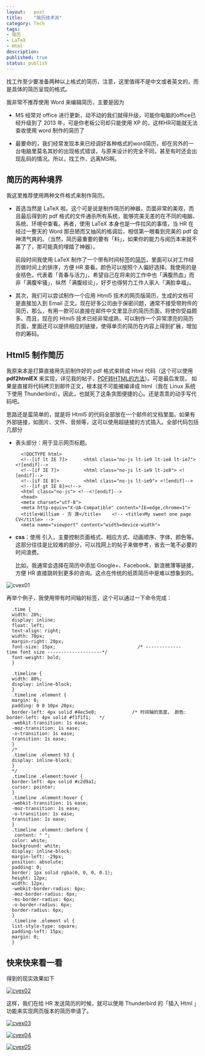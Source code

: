```yaml
---
layout:   post
title:    "简历技术派"
category: Tech 
tags:     
- 简历
- LaTeX
- Html
description: 
published: true
status: publish
---
```

 
找工作至少要准备两种以上格式的简历，注意，这里值得不是中文或者英文的，而是具体的简历呈现的格式。
 
我非常不推荐使用 Word 来编辑简历，主要是因为
 
- MS 经常对 office 进行更新，动不动的我们就得升级，可能你电脑的office已经升级到了 2013 年，可是你老板公司却只能使用 XP 的，这样HR可能就无法查收使用 word 制作的简历了
 
- 最要命的，我们经常发现本来已经调好各种格式的word简历，却在另外的一台电脑里莫名其妙的出现格式错误，与原来设计的完全不同，甚至有时还会出现乱码的情况。所以，找工作，远离MS啊。
 
## 简历的两种境界
 
我这里推荐使用两种文件格式来制作简历。
 
<!-- more -->
 
- 首选当然是 LaTeX 啦。这个可是说是制作简历的神器，页面非常的美观，而且最后得到的 pdf 格式的文件通杀所有系统，能够完美无差的在不同的电脑、系统、环境中查看。再者，使用 LaTeX 本身也是一件拉风的事情，当 HR 在经过一整天的 Word 那丑陋而又抽风的格调后，相信第一眼看到完美的 pdf 会神清气爽的。（当然，简历最重要的要有「料」，如果你的能力与阅历本来就不甚了了，那可能真的埋踏了神器）。
    
  前段时间我使用 LaTeX 制作了一个带有时间标签的[简历](http://williamlfang.qiniudn.com/cv/william_cn.pdf)，里面可以对工作经历做时间上的排序，方便 HR 查看。颜色可以按照个人偏好选择。我使用的是金桔色，代表着「青春与活力」，希望自己在将来的工作中也「满腹热血」而非「满腹牢骚」，纵然「满腹经论」，好歹也得努力工作人家人「满脸幸福」。
 
- 其次，我们可以尝试制作一个应用 Html5 技术的网页版简历，生成的文档可是直接加入到 Email 正文。现在好多公司由于保密问题，通常不接受带附件的简历，那么，有用一款可以直接在邮件中文里显示的简历页面，将使你受益颇多。而且，现在的 Html5 技术已经非常成熟，可以制作一个异常漂亮的简历页面，里面还可以提供相应的链接，使得单页的简历在内容上得到扩展，增加你的筹码。
 
## Html5 制作简历
 
我原来本是打算直接用先前制作好的 pdf 格式来转成 Html 代码（这个可以使用 **pdf2htmlEX** 来实现，详见我的帖子，[PDF转HTML的方法](http://williamlfang.github.io/cn/2014/03/30/pdf-zhuan-html-de-fang-fa/)）。可是最后发现， 如果是直接将代码拷贝到邮件正文，根本就不可能被编译成 html（我在 Linux 系统下使用 Thunderbird）。因此，也就死了这条贪图便捷的心。还是乖乖的动手写代码吧。
  
思路还是蛮简单的，就是将 Html5 的代码全部放在一个邮件的文档里面。如果有外部链接，如图片、文件、音频等，这可以使用超链接的方式插入。全部代码包括几部分
 
- 表头部分：用于显示网页标题。
 
        <!DOCTYPE html>
        <!--[if lt IE 7]>      <html class="no-js lt-ie9 lt-ie8 lt-ie7"> <![endif]-->
        <!--[if IE 7]>         <html class="no-js lt-ie9 lt-ie8"> <![endif]-->
        <!--[if IE 8]>         <html class="no-js lt-ie9"> <![endif]-->
        <!--[if gt IE 8]><!--> 
        <html class="no-js"> <!--<![endif]-->
        <head>
        <meta charset="utf-8">
        <meta http-equiv="X-UA-Compatible" content="IE=edge,chrome=1">
        <title>William · 方 莲</title>  	<!-- <title>My sweet one page CV</title> -->
        <meta name="viewport" content="width=device-width">
 
- **css**：使用 **<style type="text/css"> </style>** 引入，主要控制页面格式、相应方式、动画顺序、字体、颜色等。这部分往往是比较难的部分，可以找网上的帖子来做参考，省去一笔不必要的时间浪费。
 
  比如，我通常会选择在简历中添加 Google+、Facebook、新浪微薄等链接，方便 HR 直接跳转到更多的咨询。这点在传统的纸质简历中是难以想象到的。
  
![cvex01](/cn/assets/images/r-figures/2014-03-31-jian-li-ji-shu-pai/cn-ex01.png)
  
  再举个例子，我使用带有时间轴的标签，这个可以通过一下命令完成：
  
      .time {
      width: 20%;
      display: inline;
      float: left;
      text-align: right;
      width: 70px;
      margin-right: 20px;
      font-size: 15px;                              /* -------------   time font size --------------------*/
      font-weight: bold;
      }
      
      .timeline {
      width: 80%;
      display: inline-block;
      }
      .timeline .element {
      margin: 0;
      padding: 0 0 10px 20px;
      border-left: 4px solid #4ec5e0;             /* 时间轴的宽度， 颜色: border-left: 4px solid #f1f1f1;   */
      -webkit-transition: 1s ease;
      -moz-transition: 1s ease;
      -o-transition: 1s ease;
      transition: 1s ease;
      }
      /*
      .timeline .element h3 {
      display: inline-block;
      }
      */
      .timeline .element:hover {
      border-left: 4px solid #c2d9a1;
      cursor: pointer;
      }
      .timeline .element:hover {
      -webkit-transition: 1s ease;
      -moz-transition: 1s ease;
      -o-transition: 1s ease;
      transition: 1s ease;
      }
      .timeline .element::before {
       content: " ";
      color: white;
      background: white;
      display: inline-block;
      margin-left: -29px;
      position: absolute;
      padding: 0;
      border: 1px solid rgba(0, 0, 0, 0.1);
      height: 12px;
      width: 12px;
      -webkit-border-radius: 6px;
      -moz-border-radius: 6px;
      -ms-border-radius: 6px;
      -o-border-radius: 6px;
      border-radius: 6px;
      }
      .timeline .element ul {
      list-style-type: square;
      padding-left: 15px;
      margin: 0;
      }
 
## 快来快来看一看
 
  得到的现实效果如下
  
[![cvex02](/cn/assets/images/r-figures/2014-03-31-jian-li-ji-shu-pai/cn-ex02.png)](/cn/assets/images/r-figures/2014-03-31-jian-li-ji-shu-pai/cvex02.png)
  
  这样，我们在给 HR 发送简历的时候，就可以使用 Thunderbird 的「插入 Html 」功能来实现网页版本的简历申请了。
  
[![cvex03](/cn/assets/images/r-figures/2014-03-31-jian-li-ji-shu-pai/cn-ex03.png)](/cn/assets/images/r-figures/2014-03-31-jian-li-ji-shu-pai/cvex03.png)
    
[![cvex04](/cn/assets/images/r-figures/2014-03-31-jian-li-ji-shu-pai/cn-ex04.png)](/cn/assets/images/r-figures/2014-03-31-jian-li-ji-shu-pai/cvex04.png)
  
[![cvex05](/cn/assets/images/r-figures/2014-03-31-jian-li-ji-shu-pai/cn-ex04.png)](/cn/assets/images/r-figures/2014-03-31-jian-li-ji-shu-pai/cvex05.png)
 
  
  
  
